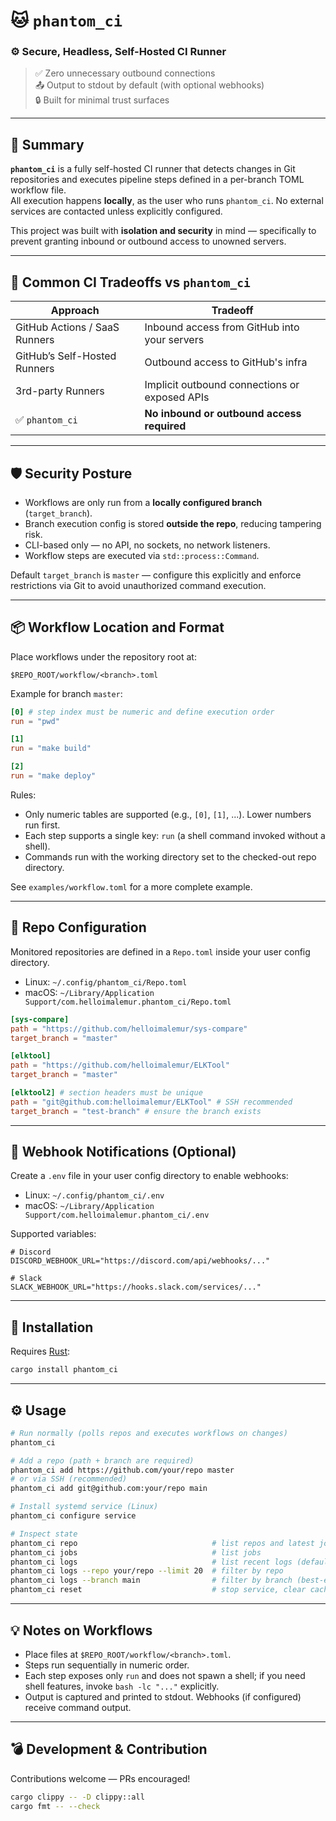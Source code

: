 # 🐱 `phantom_ci`
### ⚙️ Secure, Headless, Self-Hosted CI Runner
> ✅ Zero unnecessary outbound connections  
> 📤 Output to stdout by default (with optional webhooks)  
> 🔒 Built for minimal trust surfaces

---

## 🧠 Summary

**`phantom_ci`** is a fully self-hosted CI runner that detects changes in Git repositories and executes pipeline steps defined in a per-branch TOML workflow file.  
All execution happens **locally**, as the user who runs `phantom_ci`. No external services are contacted unless explicitly configured.

This project was built with **isolation and security** in mind — specifically to prevent granting inbound or outbound access to unowned servers.

---

## 🚫 Common CI Tradeoffs vs `phantom_ci`

| Approach                                          | Tradeoff                                           |
|--------------------------------------------------|----------------------------------------------------|
| GitHub Actions / SaaS Runners                    | Inbound access from GitHub into your servers       |
| GitHub’s Self-Hosted Runners                     | Outbound access to GitHub's infra                  |
| 3rd-party Runners                                | Implicit outbound connections or exposed APIs      |
| ✅ `phantom_ci`                                   | **No inbound or outbound access required**         |

---

## 🛡️ Security Posture

- Workflows are only run from a **locally configured branch** (`target_branch`).
- Branch execution config is stored **outside the repo**, reducing tampering risk.
- CLI-based only — no API, no sockets, no network listeners.
- Workflow steps are executed via `std::process::Command`.

Default `target_branch` is `master` — configure this explicitly and enforce restrictions via Git to avoid unauthorized command execution.

---

## 📦 Workflow Location and Format

Place workflows under the repository root at:

```text
$REPO_ROOT/workflow/<branch>.toml
```

Example for branch `master`:

```toml
[0] # step index must be numeric and define execution order
run = "pwd"

[1]
run = "make build"

[2]
run = "make deploy"
```

Rules:
- Only numeric tables are supported (e.g., `[0]`, `[1]`, ...). Lower numbers run first.
- Each step supports a single key: `run` (a shell command invoked without a shell).
- Commands run with the working directory set to the checked-out repo directory.

See `examples/workflow.toml` for a more complete example.

---

## 📁 Repo Configuration

Monitored repositories are defined in a `Repo.toml` inside your user config directory.

- Linux: `~/.config/phantom_ci/Repo.toml`
- macOS: `~/Library/Application Support/com.helloimalemur.phantom_ci/Repo.toml`

```toml
[sys-compare]
path = "https://github.com/helloimalemur/sys-compare"
target_branch = "master"

[elktool]
path = "https://github.com/helloimalemur/ELKTool"
target_branch = "master"

[elktool2] # section headers must be unique
path = "git@github.com:helloimalemur/ELKTool" # SSH recommended
target_branch = "test-branch" # ensure the branch exists
```

---

## 🔔 Webhook Notifications (Optional)

Create a `.env` file in your user config directory to enable webhooks:

- Linux: `~/.config/phantom_ci/.env`
- macOS: `~/Library/Application Support/com.helloimalemur.phantom_ci/.env`

Supported variables:

```env
# Discord
DISCORD_WEBHOOK_URL="https://discord.com/api/webhooks/..."

# Slack
SLACK_WEBHOOK_URL="https://hooks.slack.com/services/..."
```

---

## 🚀 Installation

Requires [Rust](https://www.rust-lang.org/tools/install):

```bash
cargo install phantom_ci
```

---

## ⚙️ Usage

```bash
# Run normally (polls repos and executes workflows on changes)
phantom_ci

# Add a repo (path + branch are required)
phantom_ci add https://github.com/your/repo master
# or via SSH (recommended)
phantom_ci add git@github.com:your/repo main

# Install systemd service (Linux)
phantom_ci configure service

# Inspect state
phantom_ci repo                              # list repos and latest job status
phantom_ci jobs                              # list jobs
phantom_ci logs                              # list recent logs (default limit 50)
phantom_ci logs --repo your/repo --limit 20  # filter by repo
phantom_ci logs --branch main                # filter by branch (best-effort)
phantom_ci reset                             # stop service, clear caches, and restart
```

---

## 💡 Notes on Workflows

- Place files at `$REPO_ROOT/workflow/<branch>.toml`.
- Steps run sequentially in numeric order.
- Each step exposes only `run` and does not spawn a shell; if you need shell features, invoke `bash -lc "..."` explicitly.
- Output is captured and printed to stdout. Webhooks (if configured) receive command output.

---

## 💣 Development & Contribution

Contributions welcome — PRs encouraged!

```bash
cargo clippy -- -D clippy::all
cargo fmt -- --check
```

